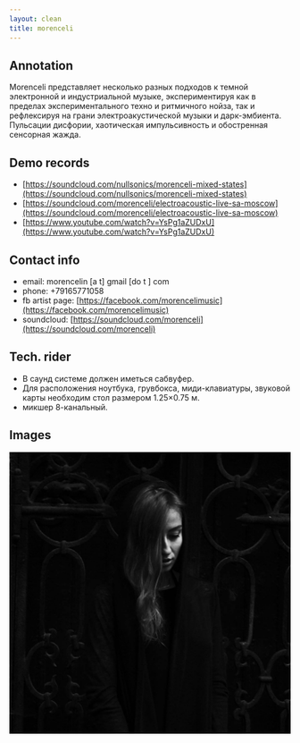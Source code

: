 ```yaml
---
layout: clean
title: morenceli
---
```


## Annotation

Morenceli представляет несколько разных подходов к темной электронной и
индустриальной музыке, экспериментируя как в пределах экспериментального техно и
ритмичного нойза, так и рефлексируя на грани электроакустической музыки и
дарк-эмбиента. Пульсации дисфории, хаотическая импульсивность и обостренная
сенсорная жажда.

## Demo records

- [https://soundcloud.com/nullsonics/morenceli-mixed-states](https://soundcloud.com/nullsonics/morenceli-mixed-states)
- [https://soundcloud.com/morenceli/electroacoustic-live-sa-moscow](https://soundcloud.com/morenceli/electroacoustic-live-sa-moscow)
- [https://www.youtube.com/watch?v=YsPg1aZUDxU](https://www.youtube.com/watch?v=YsPg1aZUDxU)

## Contact info

- email: morencelin [a t] gmail [do t ] com
- phone: +79165771058
- fb artist page: [https://facebook.com/morencelimusic](https://facebook.com/morencelimusic)
- soundcloud: [https://soundcloud.com/morenceli](https://soundcloud.com/morenceli)

## Tech. rider

- В саунд системе должен иметься сабвуфер.
- Для расположения ноутбука, грувбокса, миди-клавиатуры, звуковой карты
  необходим стол размером 1.25×0.75 м.
- микшер 8-канальный.

## Images

<a href="/img/morenceli/1.jpg" target="_blank"><img src="/img/morenceli/1.jpg"></a>
